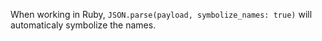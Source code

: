 When working in Ruby, `JSON.parse(payload, symbolize_names: true)` will automaticaly symbolize the names.
